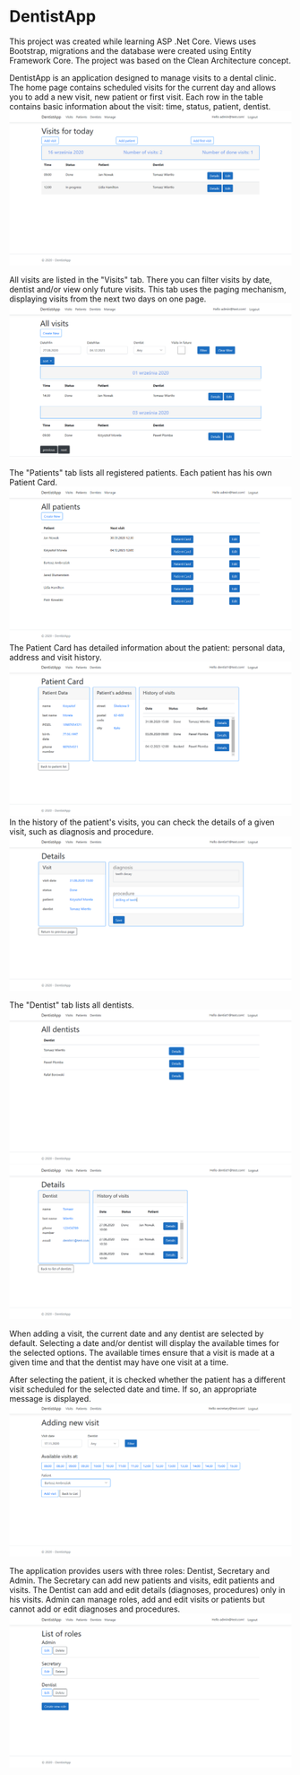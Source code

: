 # DentistApp
This project was created while learning ASP .Net Core. 
Views uses Bootstrap, migrations and the database were created using Entity Framework Core. The project was based on the Clean Architecture concept.


DentistApp is an application designed to manage visits to a dental clinic. 
The home page contains scheduled visits for the current day and allows you to add a new visit, new patient or first visit. Each row in the table contains basic information about the visit: time, status, patient, dentist. 
![Home page](/Images/home.PNG)

All visits are listed in the "Visits" tab. There you can filter visits by date, dentist and/or view only future visits. This tab uses the paging mechanism, displaying visits from the next two days on one page.
!["Visits" tab](/Images/visits.PNG)

The "Patients" tab lists all registered patients. Each patient has his own Patient Card. 
!["Patients" tab](/Images/patients.PNG)
The Patient Card has detailed information about the patient: personal data, address and visit history. 
!["Patient Card"](/Images/patientcard.PNG)
In the history of the patient's visits, you can check the details of a given visit, such as diagnosis and procedure.
![Details of visit](/Images/visitdetails.PNG)

The "Dentist" tab lists all dentists.
!["Dentists" tab](/Images/dentists.PNG)
![Details of dentist](/Images/dentistdetails.PNG)
 
 
When adding a visit, the current date and any dentist are selected by default. Selecting a date and/or dentist will display the available times for the selected options. The available times ensure that a visit is made at a given time and that the dentist may have one visit at a time.

After selecting the patient, it is checked whether the patient has a different visit scheduled for the selected date and time. If so, an appropriate message is displayed.
![Adding visit](/Images/addvisit.PNG)

The application provides users with three roles: Dentist, Secretary and Admin. The Secretary can add new patients and visits, edit patients and visits. The Dentist can add and edit details (diagnoses, procedures) only in his visits. Admin can manage roles, add and edit visits or patients but cannot add or edit diagnoses and procedures.
![Roles](/Images/roles.PNG)
